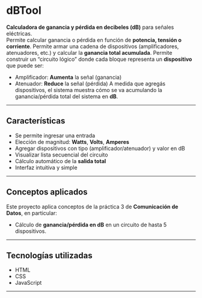 # dBTool

**Calculadora de ganancia y pérdida en decibeles (dB)** para señales eléctricas.  
Permite calcular ganancia o pérdida en función de **potencia, tensión o corriente**.
Permite armar una cadena de dispositivos (amplificadores, atenuadores, etc.) y calcular la **ganancia total acumulada**.
Permite construir un “circuito lógico” donde cada bloque representa un **dispositivo** que puede ser:
- Amplificador: **Aumenta** la señal (ganancia)
- Atenuador: **Reduce** la señal (pérdida)
A medida que agregás dispositivos, el sistema muestra cómo se va acumulando la ganancia/pérdida total del sistema en **dB**.

---

## Características

- Se permite ingresar una entrada
- Elección de magnitud: **Watts**, **Volts**, **Amperes**
- Agregar dispositivos con tipo (amplificador/atenuador) y valor en dB
- Visualizar lista secuencial del circuito
- Cálculo automático de la **salida total**
- Interfaz intuitiva y simple

---

## Conceptos aplicados

Este proyecto aplica conceptos de la práctica 3 de **Comunicación de Datos**, en particular:
- Cálculo de **ganancia/pérdida en dB** en un circuito de hasta 5 dispositivos.

---

## Tecnologías utilizadas

- HTML
- CSS
- JavaScript

---